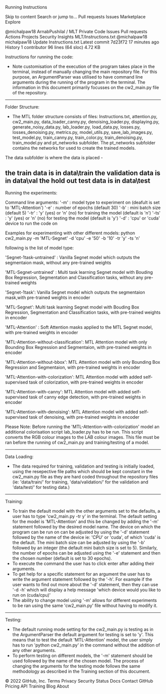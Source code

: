 Running Instructions 

Skip to content
Search or jump to…
Pull requests
Issues
Marketplace
Explore
 
@michalpaw18 
ArnabPushilal
/
MLT
Private
Code
Issues
Pull requests
Actions
Projects
Security
Insights
MLT/Instructions.txt
@michalpaw18
michalpaw18 Update Instructions.txt
Latest commit 7d23f72 17 minutes ago
 History
 1 contributor
96 lines (64 sloc)  4.72 KB
   
Instructions for running the code:

- Note customisation of the execution of the program takes place in the terminal, instead of
manually changing the main repository file. For this purpose, an ArgumentParser was utilised to
have command line arguments during the running of the program in the terminal. The information in
this document primarily focusses on the cw2_main.py file of the repository.
-----------------------------------------------------------------------------------------
Folder Structure:

- The MTL folder structure consists of files: Instructions.txt, attention.py, cw2_main.py,
data_loader_canny.py, denoising_loader.py, displaying.py, generate_noisy_data.py, lab_loader.py,
load_data.py, losses.py, losses_denoising.py, metrics.py, model_utils.py, save_lab_images.py,
test_model.py, train_canny.py, train_color.py, train_denoising.py, train_model.py and pt_networks
subfolder. 
The pt_networks subfolder contains the networks for used to create the trained models.

The data subfolder is where the data is placed - 

the train data is in data\train
the validation data is in data\val
the hold out test data is in data\test
----------------------------------------------------------------------------------------------
Running the experiments:

Command line arguments:
'-m'  : model type to experiment on (deafult is set to 'MTL-Attention')
'-e'  : number of epochs (default 30)
'-b'  : mini batch size (default 5)
'-tr' : 'y' (yes) or 'n' (no) for training the model (default is 'n')
'-ts' : 'y' (yes) or 'n' (no) for testing the model (default is 'y')
'-d'  : 'cpu' or 'cuda' device to run the code on

Examples for experimenting with other different models:
python cw2_main.py -m 'MTL-Segnet' -d 'cpu' -e '50' -b '10' -tr 'y' -ts 'n'

following is the list of model type:

'Segnet-1task-untrained' : Vanilla Segnet model which outputs the segmentaion mask, without any pre-trained weights

'MTL-Segnet-untrained' : Multi task learning Segnet model with Bouding Box Regression, Segmentation and Classification tasks, without any pre-trained weights

'Segnet-1task': Vanilla Segnet model which outputs the segmentaion mask,with pre-trained weights in encoder

'MTL-Segnet': Multi task learning Segnet model with Bouding Box Regression, Segmentation and Classification tasks, with pre-trained weights in encoder

'MTL-Attention' : Soft Attention masks applied to the MTL Segnet model, with pre-trained weights in encoder

'MTL-Attention-without-classification': MTL Attention model with only Bounding Box Regression and Segmentaion, with pre-trained weights in encoder

'MTL-Attention-without-bbox': MTL Attention model with only Bounding Box Regression and Segmentaion, with pre-trained weights in encoder

'MTL-Attention-with-colorization': MTL Attention model with added self-supervised task of colorization, with pre-trained weights in encoder

'MTL-Attention-with-canny': MTL Attention model with added self-supervised task of canny edge detection, with pre-trained weights in encoder

'MTL-Attention-with-denoising': MTL Attention model with added self-supervised task of denoising, with pre-trained weights in encoder

Please Note: Before running the 'MTL-Attention-with-colorization' model an additional colorisation script lab_loader.py has to be run. This script converts the RGB colour images to the LAB colour images. This file must be ran before the running of cw2_main.py and training/testing of a model.  



--------------------------------------------------------------------------------------------------------------
Data Loading: 

- The data required for training, validation and testing is initially loaded, using the resepective file paths
which should be kept constant in the cw2_main.py file as they are hard coded throughout the repository
files (ie: 'data/train/' for training, 'data/validation/' for the validation and 'data/test/' for testing data.)

---------------------------------------------------------------------------------------------------------------
Training:

- To train the default model with the other arguments set to the defaults, a user has to type 
'cw2_main.py -tr y' in the terminal. The default setting for the model is 'MTL-Attention' and this
be changed by adding the '-m' statement followed by the desired model name. The device on which the
program can be run on can be adjusted by using the '-d' statement followed by the name of the device
ie: 'CPU' or 'cuda', of which 'cuda' is the default. The mini batch size can be adjusted by using the 
'-b' followed by an integer (the default mini batch size is set to 5). Similarly, the number of epochs can 
be adjusted using the '-e' statement and then the chosen number (default is set to 30 epochs). 
- To execute the command the user has to click enter after adding their arguments. 
- To get help for a specific statement for an argument the user has to write the argument statement
followed by the '-h'. For example if the user wants to find out more about the '-d' statement, then 
they can use '-d -h' which will display a help message 'which device would you like to run on (cuda/cpu)'
- The ability to change model using '-m' allows for different experiments to be ran using the same
'cw2_main.py' file without having to modify it.

---------------------------------------------------------------------------------------------------------
Testing:

- The default running mode setting for the cw2_main.py is testing as in the ArgumentParser the default
argument for testing is set to 'y'. This means that to test the default 'MTL-Attention' model, the user
simply has to run 'python cw2_main.py' in the command without the addition of any other arguments.
- To perform testing on different models, the '-m' statement should be used followed by the name of the
chosen model. The process of changing the arguments for the testing mode follows the same methodology 
as described in the Training section of this document. 
 
















© 2022 GitHub, Inc.
Terms
Privacy
Security
Status
Docs
Contact GitHub
Pricing
API
Training
Blog
About

